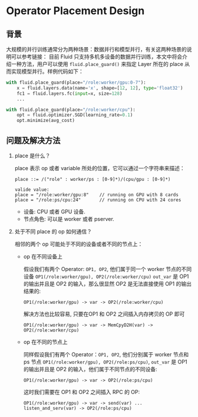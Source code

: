 # Operator Placement Design

## 背景

大规模的并行训练通常分为两种场景：数据并行和模型并行，有关这两种场景的说明可以参考链接：
目前 Fluid 只支持多机多设备的数据并行训练，本文中将会介绍一种方法，用户可以使用 `fluid.place_guard()` 来指定 Layer 所在的 place 从而实现模型并行。样例代码如下：

``` python
with fluid.place_guard(place="/role:worker/gpu:0-7"):
    x = fluid.layers.data(name='x', shape=[12, 12], type='float32')
    fc1 = fluid.layers.fc(input=x, size=128)
    ...

with fluid.place_guard(place="/role:worker/cpu"):
    opt = fluid.optimizer.SGD(learning_rate=0.1)
    opt.minimize(avg_cost)

```

## 问题及解决方法

1. place 是什么？

    place 表示 op 或者 variable 所处的位置，它可以通过一个字符串来描述：

    ```text
    place ::= /("role" : worker/ps : [0-9]*)/(cpu/gpu : [0-9]*)

    valide value:
    place = "/role:worker/gpu:8"    // running on GPU with 8 cards
    place = "/role:ps/cpu:24"       // running on CPU with 24 cores
    ```

    - 设备: CPU 或者 GPU 设备.
    - 节点角色: 可以是 worker 或者 pserver.

1. 处于不同 place 的 op 如何通信？

    相邻的两个 op 可能处于不同的设备或者不同的节点上：
     - op 在不同设备上

        假设我们有两个 Operator: `OP1, OP2`, 他们属于同一个 worker 节点的不同设备 `OP1(/role:worker/gpu), OP2(/role:worker/cpu)`
        `out_var` 是 OP1 的输出并且是 OP2 的输入，那么很显然 OP2 是无法直接使用 OP1 的输出结果的:

        ``` text
        OP1(/role:worker/gpu) -> var -> OP2(/role:worker/cpu)
        ```

        解决方法也比较容易, 只要在OP1 和 OP2 之间插入内存拷贝的 OP 即可

        ``` text
        OP1(/role:worker/gpu) -> var -> MemCpyD2H(var) -> OP2(/role:worker/cpu)
        ```

    - op 在不同的节点上

        同样假设我们有两个 Operator：`OP1, OP2`, 他们分别属于 worker 节点和 ps 节点 `OP1(/role:worker/gpu), OP2(/role:ps/cpu)`,
        `out_var` 是 OP1 的输出并且是 OP2 的输入，他们属于不同节点的不同设备:

        ``` text
        OP1(/role:worker/gpu) -> var -> OP2(/role:ps/cpu)
        ```

        这时我们需要在 OP1 和 OP2 之间插入 RPC 的 OP:

        ``` text
        OP1(/role:worker/gpu) -> var -> send(var) ... listen_and_serv(var) -> OP2(/role:ps/cpu)
        ```
